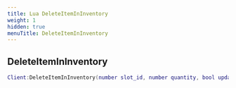 ```yaml
---
title: Lua DeleteItemInInventory
weight: 1
hidden: true
menuTitle: DeleteItemInInventory
---
```

## DeleteItemInInventory
```lua
Client:DeleteItemInInventory(number slot_id, number quantity, bool update_client); -- void
```